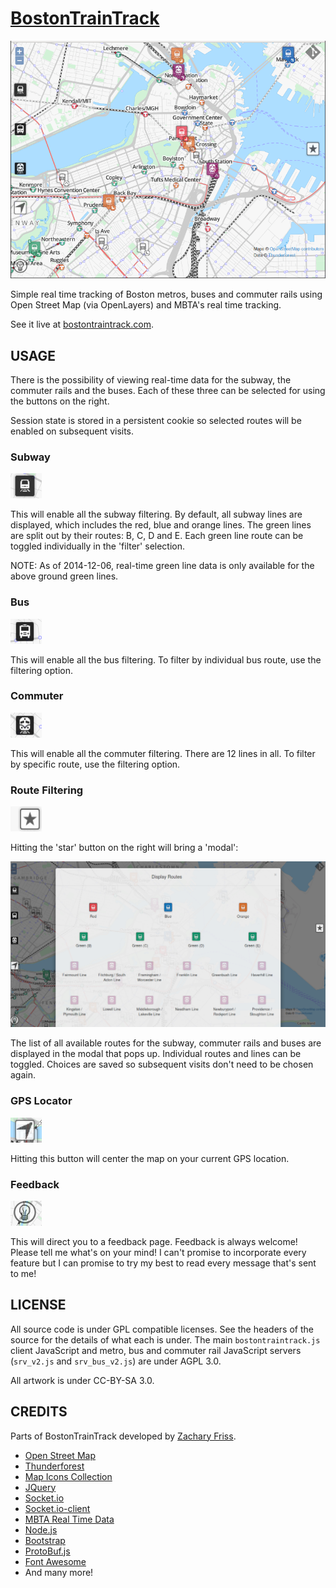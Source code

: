 [BostonTrainTrack](http://bostontraintrack.com)
================

![Real Time Tracking](/misc/bostontraintrackScreenshot.png)

Simple real time tracking of Boston metros, buses and commuter rails using Open Street Map (via OpenLayers) and MBTA's real time tracking.

See it live at [bostontraintrack.com](http://bostontraintrack.com).

USAGE
-----

There is the possibility of viewing real-time data for the subway, the commuter rails and the buses.
Each of these three can be selected for using the buttons on the right.

Session state is stored in a persistent cookie so selected routes will be enabled on subsequent visits.

### Subway

![Subway button](/misc/button_metro.png)

This will enable all the subway filtering.  By default, all subway lines are displayed, which includes the red, blue and orange lines.
The green lines are split out by their routes: B, C, D and E.  Each green line route can be toggled individually in the 'filter' selection.

NOTE: As of 2014-12-06, real-time green line data is only available for the above ground green lines.

### Bus

![Bus button](/misc/button_bus.png)

This will enable all the bus filtering.  To filter by individual bus route, use the filtering option.

### Commuter

![Commuter button](/misc/button_commuter.png)

This will enable all the commuter filtering.  There are 12 lines in all.  To filter by specific route, use the filtering option.

### Route Filtering

![Filter button](/misc/button_star.png)

Hitting the 'star' button on the right will bring a 'modal':

![modal](/misc/modal.png)

The list of all available routes for the subway, commuter rails and buses are displayed in the modal that
pops up.   Individual routes and lines can be toggled.  Choices are saved so subsequent visits don't
need to be chosen again.


### GPS Locator

![Locator button](/misc/button_locator.png)

Hitting this button will center the map on your current GPS location.


### Feedback

![Filter button](/misc/button_feedback.png)

This will direct you to a feedback page.  Feedback is always welcome!  Please tell me what's on your mind!  I can't
promise to incorporate every feature but I can promise to try my best to read every message that's sent to me!



LICENSE
-------

All source code is under GPL compatible licenses.
See the headers of the source for the details of what each is under.
The main `bostontraintrack.js` client JavaScript and metro, bus and commuter rail JavaScript servers (`srv_v2.js` and `srv_bus_v2.js`) are under AGPL 3.0.

All artwork is under CC-BY-SA 3.0.


CREDITS
-------
  Parts of BostonTrainTrack developed by [Zachary Friss](http://friss.me).

  - [Open Street Map](http://www.openstreetmap.org)
  - [Thunderforest](http://www.thunderforest.com)
  - [Map Icons Collection](http://mapicons.nicolasmollet.com)
  - [JQuery](http://jquery.com)
  - [Socket.io](http://socket.io)
  - [Socket.io-client](https://github.com/Automattic/socket.io-client)
  - [MBTA Real Time Data](http://www.mbta.com/rider_tools/developers)
  - [Node.js](http://nodejs.org)
  - [Bootstrap](http://getbootstrap.com)
  - [ProtoBuf.js](https://github.com/dcodeIO/ProtoBuf.js)
  - [Font Awesome](http://fortawesome.github.io/Font-Awesome/)
  - And many more!
